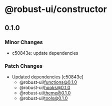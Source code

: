 # @robust-ui/constructor

## 0.1.0

### Minor Changes

- c50843e: update dependencies

### Patch Changes

- Updated dependencies [c50843e]
  - @robust-ui/functions@0.1.0
  - @robust-ui/hooks@0.1.0
  - @robust-ui/theme@0.1.0
  - @robust-ui/tools@0.1.0
